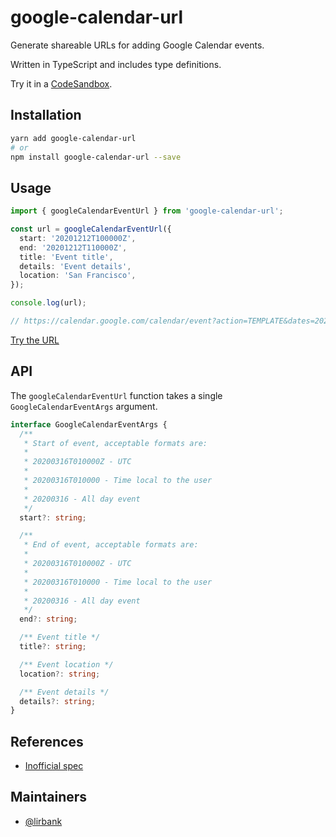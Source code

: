# google-calendar-url

Generate shareable URLs for adding Google Calendar events.

Written in TypeScript and includes type definitions.

Try it in a [CodeSandbox](https://codesandbox.io/s/google-calendar-url-fbvyr).

## Installation

```sh
yarn add google-calendar-url
# or
npm install google-calendar-url --save
```

## Usage

```ts
import { googleCalendarEventUrl } from 'google-calendar-url';

const url = googleCalendarEventUrl({
  start: '20201212T100000Z',
  end: '20201212T110000Z',
  title: 'Event title',
  details: 'Event details',
  location: 'San Francisco',
});

console.log(url);

// https://calendar.google.com/calendar/event?action=TEMPLATE&dates=20201212T100000Z%2F20201212T110000Z&text=Event+title&details=Event+details&location=San+Francisco
```

[Try the URL ](https://calendar.google.com/calendar/event?action=TEMPLATE&dates=20201212T100000Z%2F20201212T110000Z&text=Event+title&details=Event+details&location=San+Francisco)

## API

The `googleCalendarEventUrl` function takes a single `GoogleCalendarEventArgs`
argument.

```ts
interface GoogleCalendarEventArgs {
  /**
   * Start of event, acceptable formats are:
   *
   * 20200316T010000Z - UTC
   *
   * 20200316T010000 - Time local to the user
   *
   * 20200316 - All day event
   */
  start?: string;

  /**
   * End of event, acceptable formats are:
   *
   * 20200316T010000Z - UTC
   *
   * 20200316T010000 - Time local to the user
   *
   * 20200316 - All day event
   */
  end?: string;

  /** Event title */
  title?: string;

  /** Event location */
  location?: string;

  /** Event details */
  details?: string;
}
```

## References

- [Inofficial spec](https://github.com/InteractionDesignFoundation/add-event-to-calendar-docs/blob/master/services/google.md)

## Maintainers

- [@lirbank](https://github.com/lirbank)
